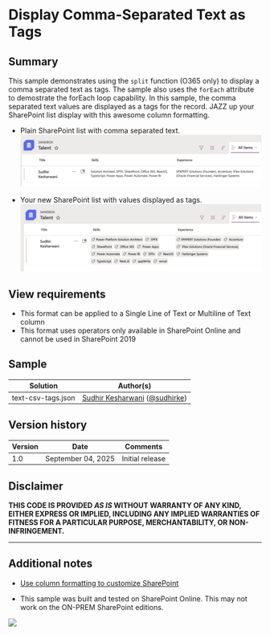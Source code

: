 # Display Comma-Separated Text as Tags

## Summary

This sample demonstrates using the `split` function (O365 only) to display a comma separated text as tags. The sample also uses the `forEach` attribute to demostrate the forEach loop capability. In this sample, the comma separated text values are displayed as a tags for the record. JAZZ up your SharePoint list display with this awesome column formatting.

- Plain SharePoint list with comma separated text.
  ![Before](./assets/before.png)

- Your new SharePoint list with values displayed as tags.
  ![After](./assets/after.png)

## View requirements

- This format can be applied to a Single Line of Text or Multiline of Text column
- This format uses operators only available in SharePoint Online and cannot be used in SharePoint 2019

## Sample

| Solution           | Author(s)                                                                           |
| ------------------ | ----------------------------------------------------------------------------------- |
| text-csv-tags.json | [Sudhir Kesharwani](https://github.com/sudhirke) ([@sudhirke](https://sudhirke.in)) |

## Version history

| Version | Date               | Comments        |
| ------- | ------------------ | --------------- |
| 1.0     | September 04, 2025 | Initial release |

## Disclaimer

**THIS CODE IS PROVIDED _AS IS_ WITHOUT WARRANTY OF ANY KIND, EITHER EXPRESS OR IMPLIED, INCLUDING ANY IMPLIED WARRANTIES OF FITNESS FOR A PARTICULAR PURPOSE, MERCHANTABILITY, OR NON-INFRINGEMENT.**

---

## Additional notes

- [Use column formatting to customize SharePoint](https://docs.microsoft.com/sharepoint/dev/declarative-customization/column-formatting)

- This sample was built and tested on SharePoint Online. This may not work on the ON-PREM SharePoint editions.

<img src="https://pnptelemetry.azurewebsites.net/list-formatting/column-samples/text-comma-separated-value-tags" />
